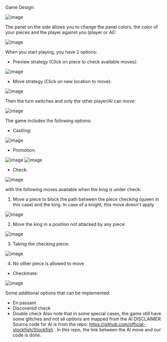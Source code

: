 Game Design:

![image](https://github.com/user-attachments/assets/f59f5250-dff7-4b0d-81b9-6ccd748f6867)

The panel on the side allows you to change the panel colors, the color of your pieces and the player against you (player or AI):

![image](https://github.com/user-attachments/assets/9124660a-351f-4a89-9e7a-95938ff5651a)

When you start playing, you have 2 options:
- Preview strategy (Click on piece to check available moves):

![image](https://github.com/user-attachments/assets/9d47409d-b833-4f55-87d3-c392fa9d46a9)

- Move strategy (Click on new location to move):

![image](https://github.com/user-attachments/assets/1c33be58-4222-4602-a662-35a6d671feed)

Then the turn switches and only the other player/AI can move:

![image](https://github.com/user-attachments/assets/26a73d94-6072-4d18-ba7c-319cbd6abbc5)

The game includes the following options:
- Castling:

![image](https://github.com/user-attachments/assets/88922a4a-cd92-42cb-b6a3-92ffa2252fd4)

- Promotion:

![image](https://github.com/user-attachments/assets/4fe64503-b015-43ef-9601-205ded5b0136)
![image](https://github.com/user-attachments/assets/7db4a1aa-ec45-4400-bd92-54de85c8bcc7)

- Check:

![image](https://github.com/user-attachments/assets/0763dd61-e091-4904-b9d0-6d2afa6c466a)

with the following moves available when the king is under check:
1) Move a piece to block the path between the piece checking (queen in this case) and the king. In case of a knight, this move doesn't apply

![image](https://github.com/user-attachments/assets/cdb54755-724a-4f6b-bd6c-9335a840dacb)

2) Move the king in a position not attacked by any piece:

![image](https://github.com/user-attachments/assets/a3315d77-56aa-48e3-a17e-900b6afcf86c)

3) Taking the checking piece:

![image](https://github.com/user-attachments/assets/0995158a-7f84-43df-9ad4-1f68e42a2e62)

4) No other piece is allowed to move

- Checkmate:

![image](https://github.com/user-attachments/assets/1432831b-1c77-4235-ab34-c5a18f18362d)

Some additional options that can be implemented:
- En passant
- Discovered check
- Double check
Also note that in some special cases, the game still have some glitches and not all options are mapped from the AI
DISCLAIMER: Source code for AI is from the repo: https://github.com/official-stockfish/Stockfish . In this repo, the link between the AI move and our code is done.
